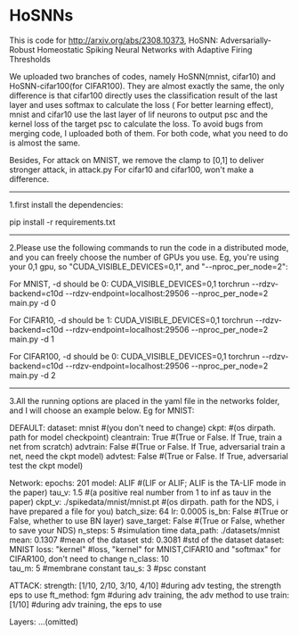 # HoSNNs
This is code for http://arxiv.org/abs/2308.10373, HoSNN: Adversarially-Robust Homeostatic Spiking Neural Networks with
Adaptive Firing Thresholds

We uploaded two branches of codes, namely HoSNN(mnist, cifar10) and HoSNN-cifar100(for CIFAR100). They are almost exactly the same, the only difference is that cifar100 directly uses the classification result of the last layer and uses softmax to calculate the loss ( For better learning effect), mnist and cifar10 use the last layer of lif neurons to output psc and the kernel loss of the target psc to calculate the loss. To avoid bugs from merging code, I uploaded both of them. For both code, what you need to do is almost the same.


Besides, For attack on MNIST, we remove the clamp to [0,1] to deliver stronger attack, in attack.py
For cifar10 and cifar100, won't make a difference.

----------------------------------------------------
1.first install the dependencies:

pip install -r requirements.txt

--------------------------------------------------

2.Please use the following commands to run the code in a distributed mode, and you can freely choose the number of GPUs you use. Eg, you're using your 0,1 gpu, so "CUDA_VISIBLE_DEVICES=0,1", and "--nproc_per_node=2":

For MNIST, -d should be 0: CUDA_VISIBLE_DEVICES=0,1 torchrun --rdzv-backend=c10d --rdzv-endpoint=localhost:29506  --nproc_per_node=2 main.py -d 0

For CIFAR10, -d should be 1: CUDA_VISIBLE_DEVICES=0,1 torchrun --rdzv-backend=c10d --rdzv-endpoint=localhost:29506  --nproc_per_node=2 main.py -d 1

For CIFAR100, -d should be 0: CUDA_VISIBLE_DEVICES=0,1 torchrun --rdzv-backend=c10d --rdzv-endpoint=localhost:29506  --nproc_per_node=2 main.py -d 2


------------------------------------------------------

3.All the running options are placed in the yaml file in the networks folder, and I will choose an example below. Eg for MNIST:

DEFAULT:
  dataset: mnist 		#(you don't need to change)
  ckpt: 			#(os dirpath. path for model checkpoint)
  cleantrain: True		#(True or False. If True, train a net from scratch)
  advtrain: False               #(True or False. If True, adversarial train a net, need the ckpt model)
  advtest: False		#(True or False. If True, adversarial test the ckpt model)
	
Network:
  epochs: 201
  model: ALIF			#(LIF or ALIF; ALIF is the TA-LIF mode in the paper)
  tau_v: 1.5			#(a positive real number from 1 to inf as tauv in the paper)
  ckpt_v: ./spikedata/mnist/mnist.pt #(os dirpath. path for the NDS, i have prepared a file for you)
  batch_size: 64
  lr: 0.0005
  is_bn: False			#(True or False, whether to use BN layer)
  save_target: False		#(True or False, whether to save your NDS)
  n_steps: 5			#simulation time
  data_path: ./datasets/mnist	
  mean: 0.1307			#mean of the dataset
  std: 0.3081			#std of the dataset
  dataset: MNIST
  loss: "kernel"		#loss, "kernel" for MNIST,CIFAR10 and "softmax" for CIFAR100, don't need to change
  n_class: 10			
  tau_m: 5			#membrane constant
  tau_s: 3			#psc constant

ATTACK:
  strength: [1/10, 2/10, 3/10, 4/10] #during adv testing,  the strength eps to use
  ft_method: fgm		#during adv training,  the adv method to use
  train: [1/10]			#during adv training,  the eps to use

Layers:
  ...(omitted)
